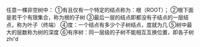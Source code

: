 

任意一棵非空树中：
①有且仅有一个特定的结点称为：根（ROOT）；
②根下面是若干个有限集合，称为根的子树
③最后一层的结点即都没有子结点的一层结点，称为叶子（终端）
④度：一个结点有多少个子树结点，度就为几
⑤树中最大的层数称为树的深度
⑥有序树：同一层级的子树不能相互互换位置，即各子树zhi'd

<!--stackedit_data:
eyJoaXN0b3J5IjpbMTYzOTYzNDY3XX0=
-->